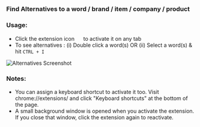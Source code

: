 
### Find Alternatives to a word / brand / item / company / product 

### Usage: 
- Click the extension icon <img src="http://i.imgur.com/zUXJO60.png" width="16"> to activate it on any tab
- To see alternatives : (i) Double click a word(s) OR (ii) Select a word(s) & hit `CTRL + I`



![Alternatives Screenshot](http://i.imgur.com/8cTHmsR.png)

### Notes:
- You can assign a keyboard shortcut to activate it too. Visit chrome://extensions/ and click "Keyboard shortcuts" at the bottom of the page.
- A small background window is opened when you activate the extension. If you close that window, click the extension again to reactivate. 
